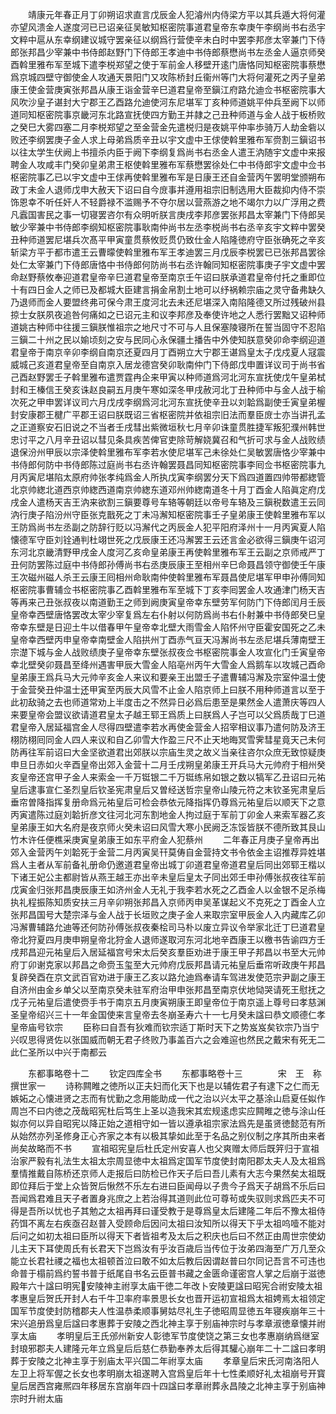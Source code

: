 <!-- { "loadSidebar": true } -->
　　靖康元年春正月丁卯朔诏求直言戊辰金人犯濬州内侍梁方平以其兵遁大将何灌亦望风溃金人遂度河已已诏亲征吴敏知枢密院事道君皇帝东幸庚午李纲尚书右丞宇文粹中扈从东幸纲建议城守罢亲征以纲爲行营使辛未白时中罢李邦彦太宰兼门下侍郎张邦昌少宰兼中书侍郎赵野门下侍郎王孝迪中书侍郎蔡懋尚书左丞金人逼京师癸酉斡里雅布军至城下遣李棁郑望之使于军前金人移壁开逺门唐恪同知枢密院事蔡懋爲京城四壁守御使金人攻通天景阳门又攻陈桥封丘衞州等门大将何灌死之丙子皇弟康王使金营庚寅张邦昌从康王诣金营辛巳道君皇帝至鎭江府路允迪佥书枢密院事大风吹沙皇子谌封大宁郡王乙酉路允迪使河东尼堪军丁亥种师道姚平仲兵至阙下以师道同知枢密院事京畿河东北路宣抚使四方勤王并隷之己丑种师道与金人战于板桥败之癸巳大雾四塞二月李棁郑望之至金营金先遣棁归是夜姚平仲率歩骑万人劫金砦以败还李纲罢庚子金人求上母弟爲质辛丑以宇文虚中王俅使斡里雅布军赍割三鎭诏书以往太学生伏阙上书擅杀内臣于阙下李纲复爲尚书右丞金人遣王汭随宇文虚中来报聘金人攻咸丰门癸卯皇弟肃王枢使斡里雅布军蔡懋罢徐处仁中书侍郎宇文虚中佥书枢密院事乙已以宇文虚中王俅再使斡里雅布军是日康王还自金营丙午罢明堂颁朔布政丁未金人退师戊申大赦天下诏曰自今庻事并遵用祖宗旧制选用大臣裁抑内侍不崇饰恩幸不听任奸人不轻爵禄不滥赐予不夺尔居以营燕游之地不竭尔力以广浮用之费凡蠧国害民之事一切寝罢咨尔有众明听朕言庚戌李邦彦罢张邦昌太宰兼门下侍郎吴敏少宰兼中书侍郎李纲知枢密院事耿南仲尚书左丞李棁尚书右丞辛亥宇文粹中罢癸丑种师道罢尼堪兵次髙平甲寅童贯蔡攸贬贯仍致仕金人陷隆徳府守臣张确死之辛亥斩梁方平于都市遣王云曹曚使斡里雅布军王孝迪罢三月戊辰李棁罢已已张邦昌罢徐处仁太宰兼门下侍郎唐恪中书侍郎何防尚书右丞许翰同知枢密院事庚子宇文虚中罢命赵野蔡攸奉迎道君皇帝辛巳道君皇帝至南京壬午诏曰朕承道君皇帝付托之重即位十有四日金人之师已及都城大臣建言捐金帛割土地可以纾祸赖宗庙之灵守备弗缺久乃退师而金人要盟终弗可保今肃王度河北去未还尼堪深入南陷隆德又所过残破州县掠士女朕夙夜追咎何痛如之已诏元主和议李邦彦及奉使许地之人悉行罢黜又诏种师道姚古种师中往援三鎭朕惟祖宗之地尺寸不可与人且保塞陵寝所在誓当固守不忍陷三鎭二十州之民以媮顷刻之安与民同心永保疆土播告中外使知朕意癸卯命李纲迎道君皇帝于南京辛卯李纲自南京还夏四月丁酉朔立大宁郡王谌爲皇太子戊戍夏人冦震威城己亥道君皇帝至自南京入居龙德宫癸卯耿南仲门下侍郎戊申置详议司于尚书省己酉赵野罢壬子斡里雅布遣贾霆冉企来甲寅以种师道爲河北河东宣抚使戊午皇弟栻封和王榛信王癸亥诛赵良嗣五月庚午寒如深冬甲戌赦河北丁丑种师中与金人战于榆次死之甲申罢详议司六月戊戌李纲爲河北河东宣抚使辛丑以刘韐爲副使壬寅皇弟楃封安康郡王楗广平郡王诏曰朕既诏三省枢密院并依祖宗旧法而羣臣庻士亦当讲孔孟之正道察安石旧说之不当者壬戌彗出紫微垣秋七月辛卯诛童贯胜捷军叛犯濮州韩世忠讨平之八月辛丑诏以彗见条具疾苦俾官吏除苛解娆冀召和气折可求与金人战败绩退保汾州甲辰以宗泽使斡里雅布军李若水使尼堪军己未徐处仁吴敏罢唐恪少宰兼中书侍郎何防中书侍郎陈过庭尚书右丞许翰罢聂昌同知枢密院事李囘佥书枢密院事九月丙寅尼堪陷太原府帅张孝纯爲金人所执戊寅李纲罢分天下爲四道置四帅带都緫管北京帅緫北道西京帅緫西道南京帅緫东道邓州帅緫南道冬十月丁酉金人陷眞定府戊戌金人遣杨天吉王汭来欲割三鎭要尊号车辂等朝廷以帝号车辂及三鎭税数遣王云同汭行庚子陷汾州守臣张克戬死之丁未冯澥知枢密院事壬子皇弟康王使斡里雅布军以王防爲尚书左丞副之防辞行贬以冯澥代之丙辰金人犯平阳府泽州十一月丙寅夏人陷懐德军守臣刘铨通判杜翊世死之戊辰康王还冯澥罢王云还言金必欲得三鎭庚午诏河东河北京畿清野甲戌金人度河乙亥命皇弟康王再使斡里雅布军王云副之京师戒严丁丑何防罢陈过庭中书侍郎孙傅尚书右丞庚辰康王至相州辛巳命聂昌领守御使壬午康王次磁州磁人杀王云康王囘相州命耿南仲使斡里雅布军聂昌使尼堪军甲申孙傅同知枢密院事曹辅佥书枢密院事乙酉斡里雅布军至城下丁亥李囘罢金人攻通津门杨天吉等再来己丑张叔夜以南道勤王之师到阙庚寅皇帝幸东壁劳军何防门下侍郎闰月壬辰皇帝幸西壁唐恪罢改太宰少宰复爲左右仆射以何防爲尚书右仆射兼中书侍郎癸巳皇帝幸东壁是日迎土牛以借春甲午皇帝幸北壁大雨雪金人陷怀州守臣霍安国死之乙未皇帝幸西壁丙申皇帝幸南壁金人陷拱州丁酉赤气亘天冯澥尚书左丞尼堪兵薄南壁王宗濋下城与金人战败绩庚子皇帝幸东壁张叔夜佥书枢密院事金人攻宣化门壬寅皇帝幸北壁癸卯聂昌至绛州遇害甲辰大雪金人陷亳州丙午大雪金人爲鹅车以攻城己酉命皇弟康王爲兵马大元帅辛亥金人来议和要亲王出盟壬子遣曹辅冯澥及宗室仲温士使于金营癸丑仲温士还甲寅至丙辰大风雪不止金人陷京师上曰朕不用种师道言以至于此初敌骑之去也师道常劝上半度击之不然异日必爲后患至是果然金人遣萧庆等四人来要皇帝会盟议欲请道君皇太子越王郓王爲质上曰朕爲人子岂可以父爲质哉丁巳道君皇帝入居延福宫金人尽得四壁遣李若水再使金营金人招宰相议事乃遣何防及济王栩防栩囘同金人四人来议和自乙卯雪大作盈三尺不止天地晦冥雪霁彗星竟天己未何防再往军前诏曰大金坚欲道君出郊朕以宗庙生灵之故义当亲往咨尔众庶无致惊疑庚申旦日赤如火辛酉皇帝出郊入金营十二月壬戌朔皇弟康王开兵马大元帅府于相州癸亥皇帝还宫甲子金人来索金一千万铤银二千万铤练帛如银之数以犒军乙丑诏曰元祐皇后逮事宣仁圣烈皇后钦圣宪肃皇后又曽经送哲宗皇帝山陵元符之末钦圣宪肃皇后垂帘曽降指挥复册命爲元祐皇后可检会恭依元降指挥仍尊爲元祐皇后以顺天下之意丙寅遣陈过庭刘韐折彦文往河北河东割地金人拘过庭于军前丁卯金人来索军器乙亥皇弟康王如大名府是夜京师火癸未诏曰风雪大寒小民阙乏冻馁皆朕不德所致其艮山竹木许任便樵采庚寅皇弟康王如东平府金人犯蔡州
　　二年春正月庚子皇帝再出郊入金营丙午刘韐死于金营二月丙寅吴幵莫俦自金营持文书令依金主诏推荐异姓堪爲人主者从军前备礼册命仍邀道君皇帝出城丁卯道君皇帝道君皇后同出郊郓王楷以下诸王妃公主都尉皆从燕王越王亦出辛未皇后皇太子同出郊壬申孙傅张叔夜往军前戊寅金归张邦昌庚辰康王如济州金人无礼于我李若水死之乙酉金人以金银不足杀梅执礼程振陈知质安扶三月辛卯朔张邦昌入京师丙申吴革谋起义不克死之丁酉金人立张邦昌国号大楚宗泽与金人战于长垣败之庚子金人来取宗室甲辰金人入内藏库乙卯冯澥曹辅路允迪等还何防孙傅张叔夜秦桧司马朴以废立异议令举家北迁丁巳道君皇帝北狩夏四月庚申朔皇帝北狩金人退师遂取河东河北地辛酉康王以檄书告谕四方壬戌邦昌迎元祐皇后入居延福宫号宋太后癸亥羣臣劝进于康王甲子邦昌以书至大元帅府丁卯谢克家以邦昌之命赍玉玺至大元帅府戊辰邦昌请元祐皇后垂帘听政庚午邦昌复辟癸酉在京文武百官劝进于康王乙亥以路允迪爲奉请车驾进发使范宗尹副之康王自济州由金乡单父以至南京癸未驻军府治甲申张邦昌至南京伏地恸哭请死王慰抚之戊子元祐皇后遣使赍手书于南京五月庚寅朔康王即皇帝位于南京遥上尊号曰孝慈渊圣皇帝绍兴三十一年金国使来言皇帝去冬崩圣寿六十一七月癸未諡曰恭文顺德仁孝皇帝庙号钦宗
　　臣称曰自吾有狄难而钦宗适丁斯时天下之势岌岌矣钦宗乃当宁兴叹思得贤佐以张国威而朝无君子终败乃事盖百六之会难逭也然民之戴宋有死无二此仁圣所以中兴于南都云


　　东都事略卷十二
　　钦定四库全书
　　东都事略卷十三　　　　宋　王　称　撰世家一
　　诗称闗睢之徳所以正夫妇而化天下也是以辅佐君子有逮下之仁而无嫉妬之心懐进贤之志而有忧勤之念用能助成一代之治以兴太平之基涂山启夏任姒作周岂不曰内徳之茂哉昭宪杜后笃生上圣以造我宋其宏规逺虑实应闗睢之徳与涂山任姒亦何以异自昭宪以降正始之道相守如一皆以遵承祖宗家法爲先是虽贤徳懿范有所从始然亦列圣修身正心齐家之本有以极其挚如此至于名品之别仪制之序其所由来者尚矣故略而不书
　　宣祖昭宪皇后杜氏定州安喜人也父爽赠太师后既笄归于宣祖治家严毅有礼法生太祖太宗周显徳中太祖爲定国军节度使封南阳郡太夫人及太祖爲羣情推戴自陈桥还京师人走报后曰防检已作天子后曰吾儿素有大志今果然矣太祖既即位拜后于堂上众皆贺后愀然不乐左右进曰臣闻母以子贵今子爲天子胡爲不乐后曰吾闻爲君难且天子者置身兆庶之上若治得其道则此位可尊茍或失驭则求爲匹夫不可得是吾所以忧也子其勉之太祖再拜曰谨受教于是尊爲皇太后建隆二年后不豫太祖侍药饵不离左右疾亟召赵普入受顾命后因问太祖曰汝知所以得天下乎太祖呜噎不能对后问之如初太祖曰臣所以得天下者皆祖考及太后之积庆也后曰不然正由周世宗使幼儿主天下耳使周氏有长君天下岂爲汝有乎汝百歳后当传位于汝弟四海至广万几至众能立长君社禝之福也太祖顿首泣曰敢不如太后教后因谓赵普曰尔同记吾言不可违也命普于榻前爲约誓书普于纸尾自书名云臣普书藏之金匮命谨密宫人掌之后崩于滋徳殿年六十諡曰明宪安陵神主祔享太庙干徳二年改卜安陵更諡曰昭宪合祔安陵太祖孝惠皇后贺氏开封人右千牛卫率府率景思长女也晋开运初宣祖爲太祖娉焉太祖领定国军节度使封防稽郡夫人性温恭柔顺事舅姑尽礼生子徳昭周显徳五年寝疾崩年三十宋兴追册爲皇后諡曰孝惠葬于安陵之西北神主享于别庙神宗时与孝章淑徳章懐并祔享太庙
　　孝明皇后王氏邠州新安人彰徳军节度使饶之第三女也孝惠崩纳爲继室封琅邪郡夫人建隆元年立爲皇后后慈仁恭勤奉养太后得其驩心崩年二十二諡曰孝明葬于安陵之北神主享于别庙太平兴国二年祔享太庙
　　孝章皇后宋氏河南洛阳人左卫上将军偓之长女也孝明崩太祖遂聘入宫爲皇后年十七性柔顺好礼太祖崩号开寳皇后居西宫雍熈四年移居东宫崩年四十四諡曰孝章祔葬永昌陵之北神主享于别庙神宗时升祔太庙
